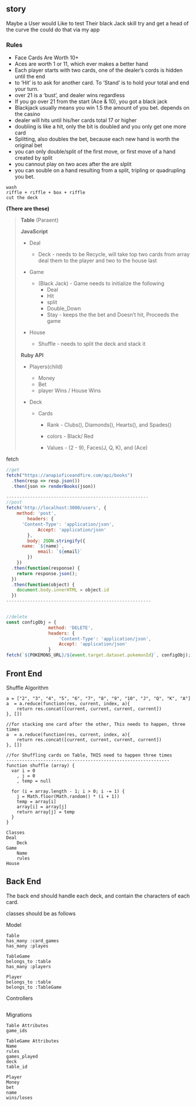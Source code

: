 ## story

Maybe a User would Like to test Their black Jack skill try and get a head of the curve the could do that via my app

### Rules

- Face Cards Are Worth 10+
- Aces are worth 1 or 11, which ever makes a better hand
- Each player starts with two cards, one of the dealer’s cords is hidden until the end
- to ‘Hit’ is to ask for another card. To ‘Stand’ is to hold your total and end your turn.
- over 21 is a ‘bust’, and dealer wins regardless
- If you go over 21 from the start (Ace & 10), you got a black jack
- Blackjack usually means you win 1.5 the amount of you bet. depends on the casino
- dealer will hits until his/her cards total 17 or higher
- doubling is like a hit, only the bit is doubled and you only get one more card
- Splitting, also doubles the bet, because each new hand is worth the original bet
- you can only double/split of the first move, or first move of a hand created by split
- you cannout play on two aces after the are slplit
- you can souble on a hand resulting from a split, tripling or quadrupling you bet.

```
wash
riffle + riffle + box + riffle
cut the deck
```

**(There are these)**

> **Table** (Paraent)
>
> **JavaScript** 
>
> - Deal
>   - Deck - needs to be Recycle, will take top two cards from array deal them to the player and two to the house last
>
> - Game
>   - (Black Jack) - Game needs to initialize the following
>     - Deal
>     - Hit
>     - split
>     - Double_Down
>     - Stay - keeps the the bet and Doesn’t hit, Proceeds the game
> - House
>   - Shuffle - needs to split the deck and stack it
>
> **Ruby API**
>
> - Players(child)
>   - Money
>   - Bet
>   - player Wins / House Wins
>
> - Deck
>
>   - Cards
>
>     - Rank - Clubs(),  Diamonds(), Hearts(), and Spades()
>
>     - colors - Black/ Red
>
>     - Values - (2 - 9), Faces(J, Q, K), and (Ace)

fetch 

```js
//get
fetch("https://anapioficeandfire.com/api/books")
  .then(resp => resp.json())
  .then(json => renderBooks(json))

------------------------------------------------------
//post
fetch('http://localhost:3000/users', {
    method: 'post',
		headers: {
      'Content-Type': 'application/json',
			Accept: 'application/json'
		},
		body: JSON.stringify({
      name: `${name}`,
			email: `${email}`
		})
	})
  .then(function(response) {
    return response.json();
  })
  .then(function(object) {
    document.body.innerHTML = object.id
  })
-------------------------------------------------------


//delete
const configObj = {
				method: 'DELETE',
				headers: {
					'Content-Type': 'application/json',
					Accept: 'application/json'
				}
fetch(`${POKEMONS_URL}/${event.target.dataset.pokemonId}`, configObj);
```

## Front End

Shuffle Algorithm

```JS
a = ["2", "3", "4", "5", "6", "7", "8", "9", "10", "J", "Q", "K", "A"]
a  = a.reduce(function(res, current, index, a){
    return res.concat([current, current, current, current])
}, [])

//for stacking one card after the other, This needs to happen, three times
a  = a.reduce(function(res, current, index, a){
    return res.concat([current, current, current, current])
}, [])

//for Shuffling cards on Table, THIS need to happen three times
--------------------------------------------------------------
function shuffle (array) {
  var i = 0
    , j = 0
    , temp = null

  for (i = array.length - 1; i > 0; i -= 1) {
    j = Math.floor(Math.random() * (i + 1))
    temp = array[i]
    array[i] = array[j]
    return array[j] = temp
  }
}
```

```
Classes
Deal
	Deck
Game 
	Name
	rules
House
```



## Back End

The back end should handle each deck, and contain the characters of each card.

classes should be as follows

Model

```
Table
has_many :card_games
has_many :playes

TableGame
belongs_to :table
has_many :players

Player
belongs_to :table
belongs_to :TableGame
```

 Controllers

```

```

Migrations

```
Table Attributes
game_ids

TableGame Attributes
Name
rules
games_played
deck
table_id

Player
Money
bet
name
wins/loses
```

```

```

